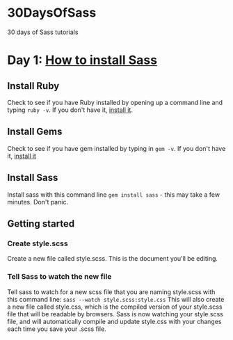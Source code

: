 30DaysOfSass
============

30 days of Sass tutorials


# Day 1: [How to install Sass](http://leveluptuts.com/tutorials/sass-tutorials/1-how-install-sass)

## Install Ruby
 Check to see if you have Ruby installed by opening up a command line and typing `ruby -v`.  If you don't have it, [install it](http://rubyinstaller.org/).

## Install Gems
 Check to see if you have gem installed by typing in `gem -v`.  If you don't have it, [install it](https://rubygems.org/pages/download)

## Install Sass
 Install sass with this command line `gem install sass` - this may take a few minutes. Don't panic.

## Getting started

### Create style.scss
 Create a new file called style.scss.  This is the document you'll be editing.

### Tell Sass to watch the new file
 Tell sass to watch for a new scss file that you are naming style.scss with this command line:
 ```sass --watch style.scss:style.css```
 This will also create a new file called style.css, which is the compiled version of your style.scss file that will be readable by browsers.
 Sass is now watching your style.scss file, and will automatically compile and update style.css with your changes each time you save your .scss file.






